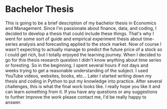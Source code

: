 # Bachelor Thesis

This is going to be a brief description of my bachelor thesis in Economics and Management. Since I'm passionate about finance, data, and coding, I decided to develop a thesis that could include these things. 
That's why I went for some sort of guide and empirical experiment thesis about time-series analysis and forecasting applied to the stock market. Now of course I wasn't expecting to actually manage to predict 
the future price of a stock so I could get rich, but I totally enjoyed the learning journey. When I decided to go for this thesis research question I didn't know anything about time series or foresting.
So in the beginning, I spent several hours if not days and weeks trying to get a reasonable understanding of the subject. I used YouTube videos, websites, books, etc... Later I started writing down my thesis and 
coding in Python to put my knowledge into practice. After several challenges, this is what the final work looks like. I really hope you like it and can learn something from it. If you have any questions or any suggestions to further
improve the work please contact me, I'd be really happy to answer.
